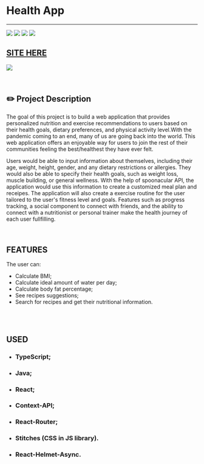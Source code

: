 # Health App
---
![](https://img.shields.io/github/repo-size/isabdch/health-app?color=%236FC3AB&style=for-the-badge)
![](https://img.shields.io/github/issues/isabdch/health-app?color=%236FC3AB&style=for-the-badge)
![](https://img.shields.io/github/stars/isabdch/health-app?color=%236FC3AB&style=for-the-badge)
![](https://img.shields.io/github/license/isabdch/health-app?color=%236FC3AB&style=for-the-badge)

## [SITE HERE](https://isabdch.github.io/health-app/#/)

![](/github/gif-readme.gif)

<br />

## ✏️ Project Description

The goal of this project is to build a web application that provides personalized nutrition and exercise recommendations to users based on their health goals, dietary preferences, and physical activity level.With the pandemic coming to an end, many of us are going back into the world. This web application offers an enjoyable way for users to join the rest of their communities feeling the best/healthest they have ever felt.

Users would be able to input information about themselves, including their age, weight, height, gender, and any dietary restrictions or allergies. They would also be able to specify their health goals, such as weight loss, muscle building, or general wellness. With the help of spoonacular API, the application would use this information to create a customized meal plan and receipes. The application will also create a exercise routine for the user tailored to the user's fitness level and goals. Features such as progress tracking, a social component to connect with friends, and the ability to connect with a nutritionist or personal trainer make the health journey of each user fullfilling. 

<br />

## FEATURES

The user can:

- Calculate BMI;
- Calculate ideal amount of water per day;
- Calculate body fat percentage;
- See recipes suggestions;
- Search for recipes and get their nutritional information.

<br />

<br />

## USED

- ### TypeScript;

- ### Java;

- ### React;

- ### Context-API;

- ### React-Router;

- ### Stitches (CSS in JS library).

- ### React-Helmet-Async.